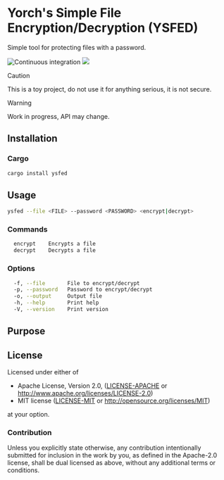 
<div class="oranda-hide">

# Yorch's Simple File Encryption/Decryption (YSFED)

</div>

Simple tool for protecting files with a password.

![Continuous integration](https://github.com/JorgeMayoral/ysfed/workflows/Continuous%20integration/badge.svg)
[![](https://img.shields.io/crates/v/ripnode.svg)](https://crates.io/crates/ysfed)

> [!CAUTION]
> This is a toy project, do not use it for anything serious, it is not secure. 

> [!WARNING]
> Work in progress, API may change. 


<div class="oranda-hide">

## Installation

### Cargo

```sh
cargo install ysfed
```

</div>

## Usage

```sh
ysfed --file <FILE> --password <PASSWORD> <encrypt|decrypt>
```

### Commands

```sh
  encrypt    Encrypts a file
  decrypt    Decrypts a file
```

### Options

```sh
  -f, --file       File to encrypt/decrypt
  -p, --password   Password to encrypt/decrypt
  -o, --output     Output file
  -h, --help       Print help
  -V, --version    Print version
```

## Purpose

## License

Licensed under either of

* Apache License, Version 2.0, ([LICENSE-APACHE](LICENSE-APACHE) or http://www.apache.org/licenses/LICENSE-2.0)
* MIT license ([LICENSE-MIT](LICENSE-MIT) or http://opensource.org/licenses/MIT)

at your option.

### Contribution

Unless you explicitly state otherwise, any contribution intentionally submitted for inclusion in the work by you, as defined in the Apache-2.0 license, shall be dual licensed as above, without any additional terms or conditions.
